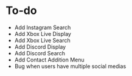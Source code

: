 # To-do
* Add Instagram Search
* Add Xbox Live Display
* Add Xbox Live Search
* Add Discord Display
* Add Discord Search
* Add Contact Addition Menu
* Bug when users have multiple social medias